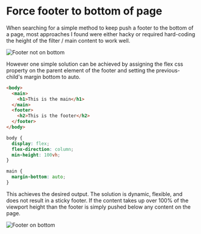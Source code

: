 # Force footer to bottom of page

When searching for a simple method to keep push a footer to the bottom of a page, most approaches I found were either hacky or required hard-coding the height of the filter / main content to work well.

![Footer not on bottom](/blog-images/footer-not-bottom.png)

However one simple solution can be achieved by assigning the flex css property on the parent element of the footer and setting the previous-child's margin bottom to auto.

```html
<body>
  <main>
    <h1>This is the main</h1>
  </main>
  <footer>
    <h2>This is the footer</h2>
  </footer>
</body>
```

```css
body {
  display: flex;
  flex-direction: column;
  min-height: 100vh;
}

main {
  margin-bottom: auto;
}
```

This achieves the desired output. The solution is dynamic, flexible, and does not result in a sticky footer. If the content takes up over 100% of the viewport height than the footer is simply pushed below any content on the page.

![Footer on bottom](/blog-images/footer-on-bottom.png)
